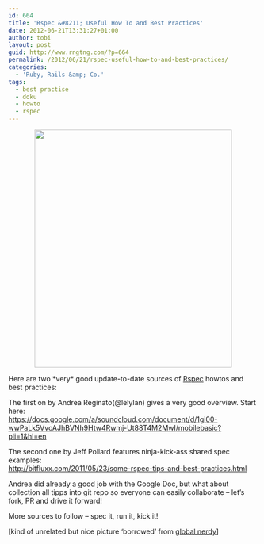 ```yaml
---
id: 664
title: 'Rspec &#8211; Useful How To and Best Practices'
date: 2012-06-21T13:31:27+01:00
author: tobi
layout: post
guid: http://www.rngtng.com/?p=664
permalink: /2012/06/21/rspec-useful-how-to-and-best-practices/
categories:
  - 'Ruby, Rails &amp; Co.'
tags:
  - best practise
  - doku
  - howto
  - rspec
---
```

<p style="text-align: center">
  <img class="aligncenter" src="http://www.globalnerdy.com/wordpress/wp-content/uploads/2011/05/rspectable-employment.jpg" alt="" width="398" height="480" />
</p>

Here are two \*very\* good update-to-date sources of [Rspec](http://rspec.info/) howtos and best practices:

The first on by Andrea Reginato(@lelylan) gives a very good overview. Start here:  
<https://docs.google.com/a/soundcloud.com/document/d/1gi00-wwPaLk5VvoAJhBVNh9Htw4Rwmj-Ut88T4M2MwI/mobilebasic?pli=1&hl=en>

The second one by Jeff Pollard features ninja-kick-ass shared spec examples:  
<http://bitfluxx.com/2011/05/23/some-rspec-tips-and-best-practices.html>

Andrea did already a good job with the Google Doc, but what about collection all tipps into git repo so everyone can easily collaborate &#8211; let&#8217;s fork, PR and drive it forward!

More sources to follow &#8211; spec it, run it, kick it!

[kind of unrelated but nice picture &#8216;borrowed&#8217; from [global nerdy](http://www.globalnerdy.com)]